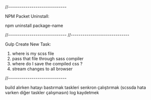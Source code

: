 //------------------------------

NPM Packet Uninstall:

npm uninstall package-name

//------------------------------
//------------------------------

Gulp Create New Task:

1. where is my scss file
2. pass that file through sass compiler
3. where do I save the compiled css ?
4. stream changes to all browser

//------------------------------


build alırken hatayı bastırmak
taskleri senkron çalıştırmak (scssda hata varken diğer taskler çalışmasın)
log kaydetmek
